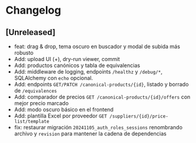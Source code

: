 # Changelog

## [Unreleased]
- feat: drag & drop, tema oscuro en buscador y modal de subida más robusto
- Add: upload UI (+), dry-run viewer, commit
- Add: productos canónicos y tabla de equivalencias
- Add: middleware de logging, endpoints `/healthz` y `/debug/*`, SQLAlchemy con `echo` opcional.
- Add: endpoints `GET/PATCH /canonical-products/{id}`, listado y borrado de `/equivalences`
- Add: comparador de precios `GET /canonical-products/{id}/offers` con mejor precio marcado
- Add: modo oscuro básico en el frontend
- Add: plantilla Excel por proveedor `GET /suppliers/{id}/price-list/template`
- fix: restaurar migración `20241105_auth_roles_sessions` renombrando archivo y `revision` para mantener la cadena de dependencias
